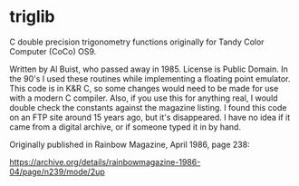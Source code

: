 # triglib
C double precision trigonometry functions originally for Tandy Color Computer (CoCo) OS9.

Written by Al Buist, who passed away in 1985. License is Public Domain. In the 90's I used these routines while implementing a floating point emulator. This code is in K&R C, so some changes would need to be made for use with a modern C compiler. Also, if you use this for anything real, I would double check the constants against the magazine listing. I found this code on an FTP site around 15 years ago, but it's disappeared. I have no idea if it came from a digital archive, or if someone typed it in by hand.

Originally published in Rainbow Magazine, April 1986, page 238:

https://archive.org/details/rainbowmagazine-1986-04/page/n239/mode/2up



